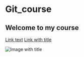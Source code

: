 # Git_course
## Welcome to my course

[Link text](https://www.markdownlang.com)
[Link with title](https://www.markdownlang.com "Link title")

![Image with title](image.jpg "Image title")
